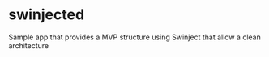 # swinjected
Sample app that provides a MVP structure using Swinject that allow a clean architecture  
